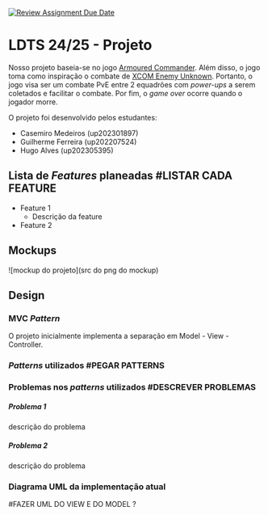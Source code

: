[![Review Assignment Due Date](https://classroom.github.com/assets/deadline-readme-button-22041afd0340ce965d47ae6ef1cefeee28c7c493a6346c4f15d667ab976d596c.svg)](https://classroom.github.com/a/rUa5vdmg)

# LDTS 24/25 - Projeto


Nosso projeto baseia-se no jogo [Armoured Commander](https://store.steampowered.com/app/1361580/Armoured_Commander/). Além disso, o jogo toma como inspiração o combate de [XCOM Enemy Unknown](https://store.steampowered.com/app/200510/XCOM_Enemy_Unknown/).  Portanto, o jogo visa ser um combate PvE entre 2 equadrões com *power-ups* a serem coletados e facilitar o combate. Por fim, o *game over* ocorre quando o jogador morre.

O projeto foi desenvolvido pelos estudantes:
- Casemiro Medeiros (up202301897)
- Guilherme Ferreira (up202207524)
- Hugo Alves (up202305395)

## Lista de *Features* planeadas #LISTAR CADA FEATURE
- Feature 1
    - Descrição da feature
- Feature 2


## Mockups

![mockup do projeto](src do png do mockup)

## Design
### MVC *Pattern*
O projeto inicialmente implementa a separação em Model - View - Controller.

### *Patterns* utilizados #PEGAR PATTERNS

### Problemas nos *patterns* utilizados #DESCREVER PROBLEMAS
##### Problema 1
descrição do problema

##### Problema 2
descrição do problema


### Diagrama UML da implementação atual
#FAZER UML DO VIEW E DO MODEL ?
